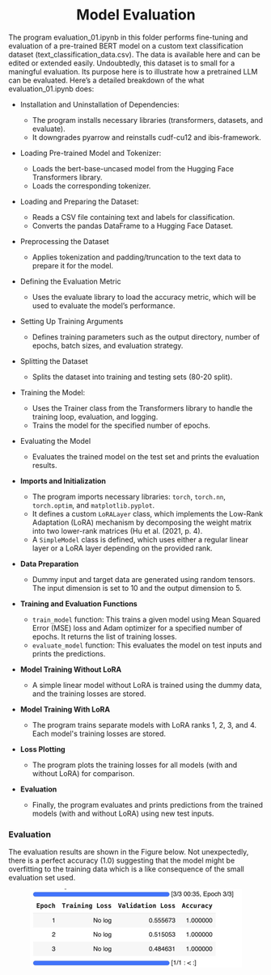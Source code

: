<h1 align="center">Model Evaluation</h1>

The program evaluation_01.ipynb in this folder performs fine-tuning and evaluation of a pre-trained BERT model on a custom text classification dataset (text_classification_data.csv). 
The data is available here and can be edited or extended easily. Undoubtedly, this dataset is to small for a maningful evaluation. Its purpose here is to illustrate how a pretrained LLM can be evaluated. Here’s a detailed breakdown of the what evaluation_01.ipynb does:

* Installation and Uninstallation of Dependencies:
  + The program installs necessary libraries (transformers, datasets, and evaluate).
  + It downgrades pyarrow and reinstalls cudf-cu12 and ibis-framework.

* Loading Pre-trained Model and Tokenizer:
  + Loads the bert-base-uncased model from the Hugging Face Transformers library.
  + Loads the corresponding tokenizer.

* Loading and Preparing the Dataset:
  + Reads a CSV file containing text and labels for classification.
  + Converts the pandas DataFrame to a Hugging Face Dataset.

* Preprocessing the Dataset
  + Applies tokenization and padding/truncation to the text data to prepare it for the model.

* Defining the Evaluation Metric
  + Uses the evaluate library to load the accuracy metric, which will be used to evaluate the model’s performance.

* Setting Up Training Arguments
  + Defines training parameters such as the output directory, number of epochs, batch sizes, and evaluation strategy.

* Splitting the Dataset
  + Splits the dataset into training and testing sets (80-20 split).

* Training the Model:
  + Uses the Trainer class from the Transformers library to handle the training loop, evaluation, and logging.
  + Trains the model for the specified number of epochs.

* Evaluating the Model
  + Evaluates the trained model on the test set and prints the evaluation results.





- **Imports and Initialization**
  - The program imports necessary libraries: `torch`, `torch.nn`, `torch.optim`, and `matplotlib.pyplot`.
  - It defines a custom `LoRALayer` class, which implements the Low-Rank Adaptation (LoRA) mechanism by decomposing the weight matrix into two lower-rank matrices (Hu et al. (2021, p. 4).
  - A `SimpleModel` class is defined, which uses either a regular linear layer or a LoRA layer depending on the provided rank.

- **Data Preparation**
  - Dummy input and target data are generated using random tensors. The input dimension is set to 10 and the output dimension to 5.

- **Training and Evaluation Functions**
  - `train_model` function: This trains a given model using Mean Squared Error (MSE) loss and Adam optimizer for a specified number of epochs.
    It returns the list of training losses.
  - `evaluate_model` function: This evaluates the model on test inputs and prints the predictions.

- **Model Training Without LoRA**
  - A simple linear model without LoRA is trained using the dummy data, and the training losses are stored.

- **Model Training With LoRA**
  - The program trains separate models with LoRA ranks 1, 2, 3, and 4. Each model's training losses are stored.

- **Loss Plotting**
  - The program plots the training losses for all models (with and without LoRA) for comparison.

- **Evaluation**
  - Finally, the program evaluates and prints predictions from the trained models (with and without LoRA) using new test inputs.



### Evaluation
The evaluation results are shown in the Figure below. 
Not unexpectedly, there is a perfect accuracy (1.0) suggesting that the model might be overfitting to the training data which is a like consequence of the small evaluation set used. 


<p align="center">
  <img src="evaluation_result_01.png" alt="Output generated by evaluation_01.png">
</p>


